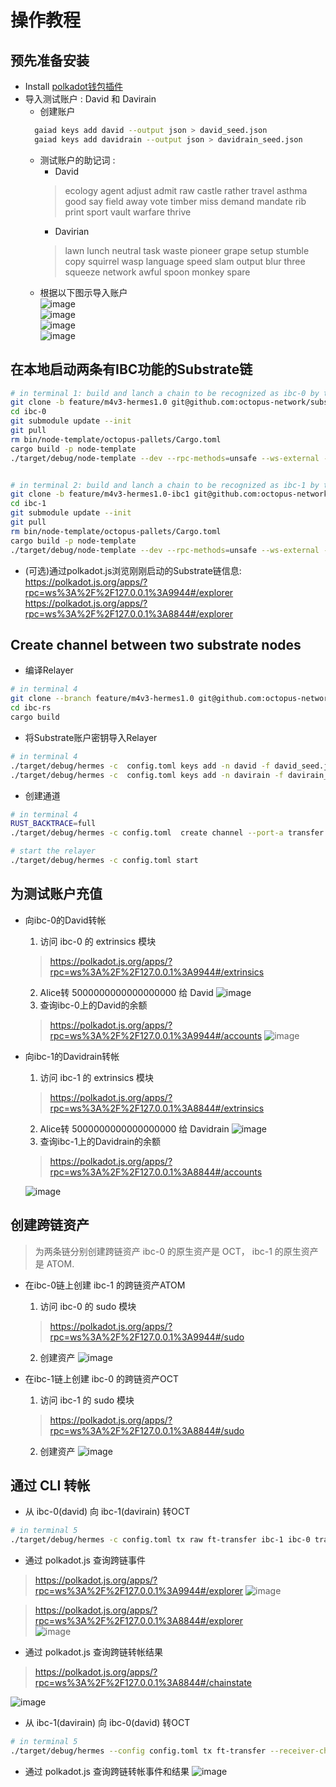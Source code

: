 # 操作教程

## 预先准备安装

- Install [polkadot钱包插件](https://polkadot.js.org/extension/)
- 导入测试账户 : David 和 Davirain
  - 创建账户
  ```bash
    gaiad keys add david --output json > david_seed.json
    gaiad keys add davidrain --output json > davidrain_seed.json
  ```
  - 测试账户的助记词 :
    - David   
    >ecology agent adjust admit raw castle rather travel asthma good say field away vote timber miss demand mandate rib print sport vault warfare thrive
    - Davirian   
    >lawn lunch neutral task waste pioneer grape setup stumble copy squirrel wasp language speed slam output blur three squeeze network awful spoon monkey spare  
  - 根据以下图示导入账户  
  ![image](assets/import_step1.jpeg)  
  ![image](assets/import_step2.jpeg)  
  ![image](assets/import_step3.jpeg)  
  ![image](assets/import_step4.jpeg)
    
## 在本地启动两条有IBC功能的Substrate链

```bash
# in terminal 1: build and lanch a chain to be recognized as ibc-0 by the relayer
git clone -b feature/m4v3-hermes1.0 git@github.com:octopus-network/substrate.git ibc-0
cd ibc-0
git submodule update --init
git pull
rm bin/node-template/octopus-pallets/Cargo.toml
cargo build -p node-template 
./target/debug/node-template --dev --rpc-methods=unsafe --ws-external --enable-offchain-indexing true


# in terminal 2: build and lanch a chain to be recognized as ibc-1 by the relayer
git clone -b feature/m4v3-hermes1.0-ibc1 git@github.com:octopus-network/substrate.git ibc-1
cd ibc-1
git submodule update --init
git pull
rm bin/node-template/octopus-pallets/Cargo.toml
cargo build -p node-template
./target/debug/node-template --dev --rpc-methods=unsafe --ws-external --enable-offchain-indexing true --port 2033 --ws-port 8844

```
* (可选)通过polkadot.js浏览刚刚启动的Substrate链信息:   
    https://polkadot.js.org/apps/?rpc=ws%3A%2F%2F127.0.0.1%3A9944#/explorer  
    https://polkadot.js.org/apps/?rpc=ws%3A%2F%2F127.0.0.1%3A8844#/explorer

## Create channel between two substrate nodes
* 编译Relayer
```bash
# in terminal 4
git clone --branch feature/m4v3-hermes1.0 git@github.com:octopus-network/hermes.git ibc-rs
cd ibc-rs
cargo build
```
* 将Substrate账户密钥导入Relayer
```bash
# in terminal 4
./target/debug/hermes -c  config.toml keys add -n david -f david_seed.json ibc-0
./target/debug/hermes -c  config.toml keys add -n davirain -f davirain_seed.json ibc-1

```
* 创建通道
```bash
# in terminal 4
RUST_BACKTRACE=full  
./target/debug/hermes -c config.toml  create channel --port-a transfer --port-b transfer ibc-0 -c ibc-1 -o unordered --new-client-connection 

# start the relayer
./target/debug/hermes -c config.toml start  

```

## 为测试账户充值
- 向ibc-0的David转帐
  1. 访问 ibc-0 的 extrinsics 模块  
  > https://polkadot.js.org/apps/?rpc=ws%3A%2F%2F127.0.0.1%3A9944#/extrinsics
  2. Alice转 5000000000000000000 给 David 
  ![image](assets/d2d.jpeg)
  3. 查询ibc-0上的David的余额   
  > https://polkadot.js.org/apps/?rpc=ws%3A%2F%2F127.0.0.1%3A9944#/accounts
  ![image](assets/d_account.jpeg)

- 向ibc-1的Davidrain转帐
  1. 访问 ibc-1 的 extrinsics 模块  
  > https://polkadot.js.org/apps/?rpc=ws%3A%2F%2F127.0.0.1%3A8844#/extrinsics
  2. Alice转 5000000000000000000 给 Davidrain
  ![image](assets/d2dr.jpeg)
  3. 查询ibc-1上的Davidrain的余额
  > https://polkadot.js.org/apps/?rpc=ws%3A%2F%2F127.0.0.1%3A8844#/accounts 

  ![image](assets/dr_account.jpeg)

## 创建跨链资产 
> 为两条链分别创建跨链资产
> ibc-0 的原生资产是 OCT， ibc-1 的原生资产是 ATOM.

- 在ibc-0链上创建 ibc-1 的跨链资产ATOM  
  1. 访问 ibc-0 的 sudo 模块  
  > https://polkadot.js.org/apps/?rpc=ws%3A%2F%2F127.0.0.1%3A9944#/sudo   
  2. 创建资产
![image](assets/ibc-0-cf.jpeg)
  
- 在ibc-1链上创建 ibc-0 的跨链资产OCT
  1. 访问 ibc-1 的 sudo 模块  
  > https://polkadot.js.org/apps/?rpc=ws%3A%2F%2F127.0.0.1%3A8844#/sudo 
  2. 创建资产
![image](assets/ibc-1-cf.jpeg)

## 通过 CLI 转帐
- 从 ibc-0(david) 向 ibc-1(davirain) 转OCT
```bash
# in terminal 5
./target/debug/hermes -c config.toml tx raw ft-transfer ibc-1 ibc-0 transfer channel-0 100000000000000000000 -o 9999 -d OCT
```
- 通过 polkadot.js 查询跨链事件  
> https://polkadot.js.org/apps/?rpc=ws%3A%2F%2F127.0.0.1%3A9944#/explorer 
![image](assets/ibc-0-se.jpeg)  

> https://polkadot.js.org/apps/?rpc=ws%3A%2F%2F127.0.0.1%3A8844#/explorer   
![image](assets/ibc-1-re.png) 
- 通过 polkadot.js 查询跨链转帐结果
> https://polkadot.js.org/apps/?rpc=ws%3A%2F%2F127.0.0.1%3A8844#/chainstate 

![image](assets/ibc-1-result.jpeg) 

- 从 ibc-1(davirain) 向 ibc-0(david) 转OCT
```bash
# in terminal 5
./target/debug/hermes --config config.toml tx ft-transfer --receiver-chain ibc-0 --sender-chain ibc-1 --sender-port transfer --sender-channel channel-0 --amount 1000000000000000000 --denom transfer/channel-0/OCT
```
- 通过 polkadot.js 查询跨链转帐事件和结果
![image](assets/ibc-1-back.jpeg)
